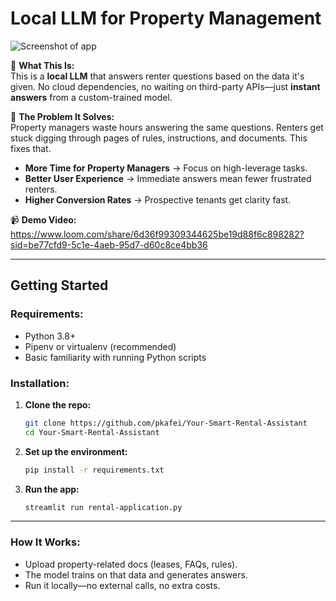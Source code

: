 # Local LLM for Property Management

![Screenshot of app](https://res.cloudinary.com/dncb2k7md/image/upload/fl_preserve_transparency/v1741368166/Screenshot_2025-03-07_at_12.21.32_PM_olla0w.jpg?_s=public-apps)

🚀 **What This Is:**  
This is a **local LLM** that answers renter questions based on the data it's given. No cloud dependencies, no waiting on third-party APIs—just **instant answers** from a custom-trained model.  

🎯 **The Problem It Solves:**  
Property managers waste hours answering the same questions. Renters get stuck digging through pages of rules, instructions, and documents. This fixes that.  

- **More Time for Property Managers** → Focus on high-leverage tasks.  
- **Better User Experience** → Immediate answers mean fewer frustrated renters.  
- **Higher Conversion Rates** → Prospective tenants get clarity fast.  
 

📹 **Demo Video:**  
https://www.loom.com/share/6d36f99309344625be19d88f6c898282?sid=be77cfd9-5c1e-4aeb-95d7-d60c8ce4bb36

---

## **Getting Started**  

### **Requirements:**  
- Python 3.8+  
- Pipenv or virtualenv (recommended)  
- Basic familiarity with running Python scripts  

### **Installation:**  

1. **Clone the repo:**  
   ```bash
   git clone https://github.com/pkafei/Your-Smart-Rental-Assistant
   cd Your-Smart-Rental-Assistant
   ```

2. **Set up the environment:**  
   ```bash
   pip install -r requirements.txt
   ```

3. **Run the app:**  
   ```bash
   streamlit run rental-application.py
   ```
---

### **How It Works:**  
- Upload property-related docs (leases, FAQs, rules).  
- The model trains on that data and generates answers.  
- Run it locally—no external calls, no extra costs.  
